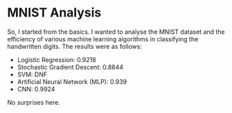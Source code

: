 # MNIST Analysis
So, I started from the basics. I wanted to analyse the MNIST dataset and the efficiency of various machine learning algorithms in classifying the handwritten digits. The results were as follows:

* Logistic Regression: 0.9218
* Stochastic Gradient Descent: 0.8844
* SVM: DNF
* Artificial Neural Network (MLP): 0.939
* CNN: 0.9924

No surprises here.
